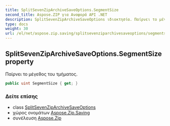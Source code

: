 ```yaml
---
title: SplitSevenZipArchiveSaveOptions.SegmentSize
second_title: Aspose.ZIP για Αναφορά API .NET
description: SplitSevenZipArchiveSaveOptions ιδιοκτησία. Παίρνει το μέγεθος του τμήματος.
type: docs
weight: 30
url: /el/net/aspose.zip.saving/splitsevenziparchivesaveoptions/segmentsize/
---
```

## SplitSevenZipArchiveSaveOptions.SegmentSize property

Παίρνει το μέγεθος του τμήματος.

```csharp
public uint SegmentSize { get; }
```

### Δείτε επίσης

* class [SplitSevenZipArchiveSaveOptions](../)
* χώρος ονομάτων [Aspose.Zip.Saving](../../splitsevenziparchivesaveoptions/)
* συνέλευση [Aspose.Zip](../../../)


